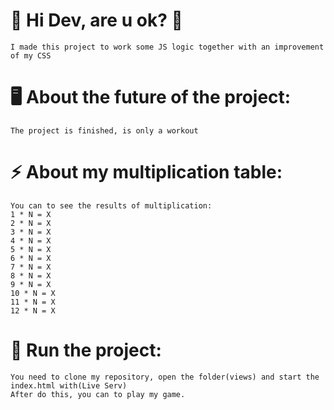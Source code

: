 # 🤞 Hi Dev, are u ok? 🤞
    I made this project to work some JS logic together with an improvement of my CSS


# 🖥️ About the future of the project:
    The project is finished, is only a workout


# ⚡ About my multiplication table:
    You can to see the results of multiplication:
    1 * N = X
    2 * N = X
    3 * N = X
    4 * N = X
    5 * N = X
    6 * N = X
    7 * N = X
    8 * N = X
    9 * N = X
    10 * N = X
    11 * N = X
    12 * N = X


# 💬 Run the project:
    You need to clone my repository, open the folder(views) and start the index.html with(Live Serv)
    After do this, you can to play my game.